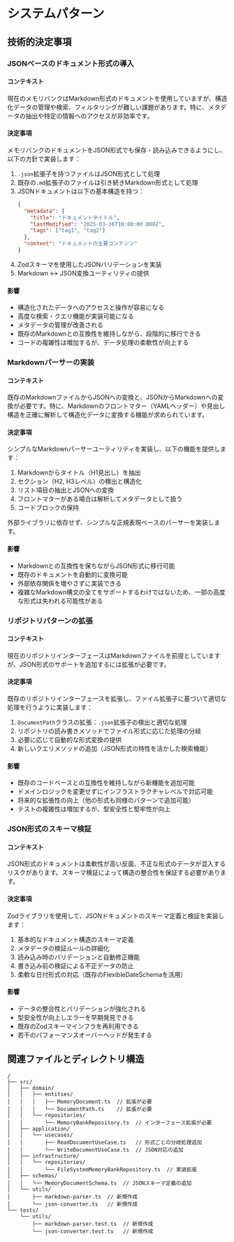 # システムパターン

## 技術的決定事項

### JSONベースのドキュメント形式の導入

#### コンテキスト
現在のメモリバンクはMarkdown形式のドキュメントを使用していますが、構造化データの管理や検索、フィルタリングが難しい課題があります。特に、メタデータの抽出や特定の情報へのアクセスが非効率です。

#### 決定事項
メモリバンクのドキュメントをJSON形式でも保存・読み込みできるようにし、以下の方針で実装します：

1. `.json`拡張子を持つファイルはJSON形式として処理
2. 既存の`.md`拡張子のファイルは引き続きMarkdown形式として処理
3. JSONドキュメントは以下の基本構造を持つ：
   ```json
   {
     "metadata": {
       "title": "ドキュメントタイトル",
       "lastModified": "2025-03-16T10:00:00.000Z",
       "tags": ["tag1", "tag2"]
     },
     "content": "ドキュメントの主要コンテンツ"
   }
   ```
4. Zodスキーマを使用したJSONバリデーションを実装
5. Markdown <-> JSON変換ユーティリティの提供

#### 影響
- 構造化されたデータへのアクセスと操作が容易になる
- 高度な検索・クエリ機能が実装可能になる
- メタデータの管理が改善される
- 既存のMarkdownとの互換性を維持しながら、段階的に移行できる
- コードの複雑性は増加するが、データ処理の柔軟性が向上する

### Markdownパーサーの実装

#### コンテキスト
既存のMarkdownファイルからJSONへの変換と、JSONからMarkdownへの変換が必要です。特に、Markdownのフロントマター（YAMLヘッダー）や見出し構造を正確に解析して構造化データに変換する機能が求められています。

#### 決定事項
シンプルなMarkdownパーサーユーティリティを実装し、以下の機能を提供します：

1. Markdownからタイトル（H1見出し）を抽出
2. セクション（H2, H3レベル）の検出と構造化
3. リスト項目の抽出とJSONへの変換
4. フロントマターがある場合は解析してメタデータとして扱う
5. コードブロックの保持

外部ライブラリに依存せず、シンプルな正規表現ベースのパーサーを実装します。

#### 影響
- Markdownとの互換性を保ちながらJSON形式に移行可能
- 既存のドキュメントを自動的に変換可能
- 外部依存関係を増やさずに実装できる
- 複雑なMarkdown構文の全てをサポートするわけではないため、一部の高度な形式は失われる可能性がある

### リポジトリパターンの拡張

#### コンテキスト
現在のリポジトリインターフェースはMarkdownファイルを前提としていますが、JSON形式のサポートを追加するには拡張が必要です。

#### 決定事項
既存のリポジトリインターフェースを拡張し、ファイル拡張子に基づいて適切な処理を行うように実装します：

1. `DocumentPath`クラスの拡張：`.json`拡張子の検出と適切な処理
2. リポジトリの読み書きメソッドでファイル形式に応じた処理の分岐
3. 必要に応じて自動的な形式変換の提供
4. 新しいクエリメソッドの追加（JSON形式の特性を活かした検索機能）

#### 影響
- 既存のコードベースとの互換性を維持しながら新機能を追加可能
- ドメインロジックを変更せずにインフラストラクチャレベルで対応可能
- 将来的な拡張性の向上（他の形式も同様のパターンで追加可能）
- テストの複雑性は増加するが、型安全性と堅牢性が向上

### JSON形式のスキーマ検証

#### コンテキスト
JSON形式のドキュメントは柔軟性が高い反面、不正な形式のデータが混入するリスクがあります。スキーマ検証によって構造の整合性を保証する必要があります。

#### 決定事項
Zodライブラリを使用して、JSONドキュメントのスキーマ定義と検証を実装します：

1. 基本的なドキュメント構造のスキーマ定義
2. メタデータの検証ルールの詳細化
3. 読み込み時のバリデーションと自動修正機能
4. 書き込み前の検証による不正データの防止
5. 柔軟な日付形式の対応（既存のFlexibleDateSchemaを活用）

#### 影響
- データの整合性とバリデーションが強化される
- 型安全性が向上しエラーを早期発見できる
- 既存のZodスキーマインフラを再利用できる
- 若干のパフォーマンスオーバーヘッドが発生する

## 関連ファイルとディレクトリ構造

```
/
├── src/
│   ├── domain/
│   │   ├── entities/
│   │   │   ├── MemoryDocument.ts  // 拡張が必要
│   │   │   └── DocumentPath.ts    // 拡張が必要
│   │   └── repositories/
│   │       └── MemoryBankRepository.ts  // インターフェース拡張が必要
│   ├── application/
│   │   └── usecases/
│   │       ├── ReadDocumentUseCase.ts   // 形式ごとの分岐処理追加
│   │       └── WriteDocumentUseCase.ts  // JSON対応の追加
│   ├── infrastructure/
│   │   └── repositories/
│   │       └── FileSystemMemoryBankRepository.ts  // 実装拡張
│   ├── schemas/
│   │   └── MemoryDocumentSchema.ts  // JSONスキーマ定義の追加
│   └── utils/
│       ├── markdown-parser.ts  // 新規作成
│       └── json-converter.ts   // 新規作成
└── tests/
    └── utils/
        ├── markdown-parser.test.ts  // 新規作成
        └── json-converter.test.ts   // 新規作成
```
